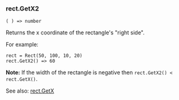 ### rect.GetX2

``` suneido
( ) => number
```

Returns the x coordinate of the rectangle's "right side".

For example:

``` suneido
rect = Rect(50, 100, 10, 20)
rect.GetX2() => 60
```

**Note:** If the width of the rectangle is negative then `rect.GetX2() < rect.GetX()`.

See also: [rect.GetX](<rect.GetX.md>)
